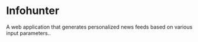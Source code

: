 # Infohunter
A web application that generates personalized news feeds based on various input parameters..
